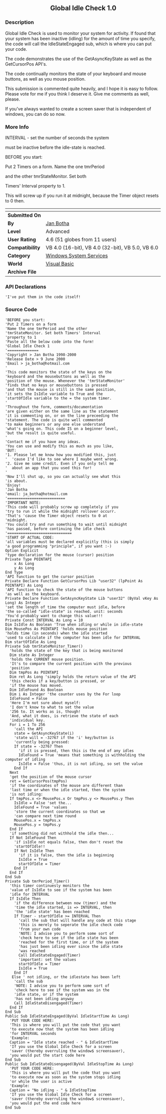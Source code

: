 ﻿<div align="center">

## Global Idle Check 1\.0


</div>

### Description

Global Idle Check is used to monitor your system for activity. If found that your system has been inactive (idling) for the amount of time you specify, the code will call the IdleStateEngaged sub, which is where you can put your code.

The code demonstrates the use of the GetAsyncKeyState as well as the GetCursorPos API's.

The code continually monitors the state of your keyboard and mouse buttons, as well as you mouse position.

This submission is commented quite heavily, and I hope it is easy to follow. Please vote for me if you think I deserve it. Give me comments as well, please.

If you've always wanted to create a screen saver that is independent of windows, you can do so now.
 
### More Info
 
INTERVAL - set the number of seconds the system

must be inactive before the idle-state is reached.

BEFORE you start:

Put 2 Timers on a form. Name the one tmrPeriod

and the other tmrStateMonitor. Set both

Timers' Interval property to 1.

This will screw up if you run it at midnight, because the Timer object resets to 0 then.


<span>             |<span>
---                |---
**Submitted On**   |
**By**             |[Jan Botha](https://github.com/Planet-Source-Code/PSCIndex/blob/master/ByAuthor/jan-botha.md)
**Level**          |Advanced
**User Rating**    |4.6 (51 globes from 11 users)
**Compatibility**  |VB 4\.0 \(16\-bit\), VB 4\.0 \(32\-bit\), VB 5\.0, VB 6\.0
**Category**       |[Windows System Services](https://github.com/Planet-Source-Code/PSCIndex/blob/master/ByCategory/windows-system-services__1-35.md)
**World**          |[Visual Basic](https://github.com/Planet-Source-Code/PSCIndex/blob/master/ByWorld/visual-basic.md)
**Archive File**   |[](https://github.com/Planet-Source-Code/jan-botha-global-idle-check-1-0__1-8776/archive/master.zip)

### API Declarations

```
'I've put them in the code itself!
```


### Source Code

```
'BEFORE you start:
'Put 2 Timers on a form
'Name the one tmrPeriod and the other
'tmrStateMonitor. Set both Timers' Interval
'property to 1
'Paste all the below code into the form!
'Global Idle Check 1
'==============
'Copyright > Jan Botha 1998-2000
'Release Date > 9 June 2000
'Email > ja_botha@hotmail.com
'
'This code monitors the state of the keys on the
'keyboard and the mousebuttons as well as the
'position of the mouse. Whenever the 'tmrStateMonitor'
'finds that no keys or mousebuttons is pressed
'and that the mouse is still in the same position,
'it sets the IsIdle variable to True and the
'startOfIdle variable to the = the system timer.
'
'Throughout the form, comments/documentation
'are given either on the same line as the statement
'it is commenting on, or on the line preceeding the
'statement. The code is quite well commented
'to make beginners or any one else understand
'what's going on. This code IS on a beginner level,
'but the result is quite useful.
'
'Contact me if you have any ideas.
'You can use and modify this as much as you like,
'BUT:
'1. Please let me know how you modified this, just
'  'cause I'd like to see where I maybe went wrong.
'2. Give me some credit. Even if you only tell me
'  about an app that you used this for!
'
'Now I'll shut up, so you can actually see what this
'is about.
'Enjoy!
'Jan Botha
'email: ja_botha@hotmail.com
'==========================
'IMPORTANT NOTE:
'This code will probably screw up completely if you
'try to run it while the midnight rollover occurr.
'That's 'cause the Timer object resets to 0 at
'midnight.
'You could try and run something to wait until midnight
'has passed, before continuing the idle check
'=============================
'START OF ACTUAL CODE:
'all variables must be declared explicitly (this is simply
'a good programming "principle", if you want :-)
Option Explicit
'type declaration for the mouse (cursor) position
Private Type POINTAPI
    x As Long
    y As Long
End Type
'API function to get the cursor position
Private Declare Function GetCursorPos Lib "user32" (lpPoint As POINTAPI) As Long
'API function to check the state of the mouse buttons
'as well as the keyboard.
Private Declare Function GetAsyncKeyState Lib "user32" (ByVal vKey As Long) As Integer
'set the length of time the computer must idle, before
'the so-called "idle-state" is reached. unit: seconds
'You'd probably want to change this value!!!
Private Const INTERVAL As Long = 10
Dim IsIdle As Boolean 'True when idling or while in idle-state
Dim MousePos As POINTAPI 'holds mouse position
'holds time (in seconds) when the idle started
'used to calculate if the computer has been idle for INTERVAL
Dim startOfIdle As Long
Private Sub tmrStateMonitor_Timer()
  'holds the state of the key that is being monitored
  Dim state As Integer
  'holds the CURRENT mouse position.
  'It's to compare the current position with the previous
  'position
  Dim tmpPos As POINTAPI
  Dim ret As Long 'simply holds the return value of the API
  'this checks if a key/button is pressed, or
  'if the mouse has moved.
  Dim IdleFound As Boolean
  Dim i As Integer 'the counter uses by the For loop
  IdleFound = False
  'Here I'm not sure about myself:
  'I don't know to what to set the value
  '256 to. It works as is, though!
  'And, what it does, is retrieve the state of each
  'individual key.
  For i = 1 To 256
    'call the API
    state = GetAsyncKeyState(i)
    'state will = -32767 if the 'i' key/button is
    'currently being pressed:
    If state = -32767 Then
      'if it is pressed, then this is the end of any idles
      IdleFound = True 'means that something is withholding the computer of idling
      IsIdle = False 'thus, it is not idling, so set the value
    End If
  Next
  'get the position of the mouse cursor
  ret = GetCursorPos(tmpPos)
  'if the coordinates of the mouse are different than
  'last time or when the idle started, then the system
  'is not idling:
  If tmpPos.x <> MousePos.x Or tmpPos.y <> MousePos.y Then
    IsIdle = False 'set the...
    IdleFound = True 'values
    'store the current coordinates so that we
    'can compare next time round
    MousePos.x = tmpPos.x
    MousePos.y = tmpPos.y
  End If
  'if something did not withhold the idle then...
  If Not IdleFound Then
    'if isIdle not equals false, then don't reset the
    'startOfIdle!!
    If Not IsIdle Then
      'if it is false, then the idle is beginning
      IsIdle = True
      startOfIdle = Timer
    End If
  End If
End Sub
Private Sub tmrPeriod_Timer()
  'this timer continuesly monitors the
  'value of IsIdle to see if the system has been
  'idle for INTERVAL
  If IsIdle Then
    'if the difference between now (timer) and the
    'time the idle started, is => INTERVAL, then
    'the 'idle state' has been reached
    If Timer - startOfIdle >= INTERVAL Then
      'call the sub that will handle any code at this stage
      'this is merely to seperate the idle check code
      'from your own code
      'NOTE: I advise you to perform some sort of
      'check here to see if the idle state has been
      'reached for the first time, or if the system
      'has just been idling ever since the idle state
      'was reached
      Call IdleStateEngaged(Timer)
      'important: set the values
      startOfIdle = Timer
      IsIdle = True
    End If
   Else ' not idling, or the idlestate has been left
    'call the sub
    'NOTE: I advise you to perform some sort of
    'check here to see if the system was in the
    'idle state, or if the system
    'has not been idling anyway
    Call IdleStateDisengaged(Timer)
  End If
End Sub
Public Sub IdleStateEngaged(ByVal IdleStartTime As Long)
  'PUT YOUR CODE HERE:
  'This is where you will put the code that you want
  'to execute now that the system has been idling
  'for INTERVAL seconds
  'Example:
  Caption = "Idle state reached - " & IdleStartTime
  'If you use the Global Idle Check for a screen
  'saver (thereby overruling the window$ screensaver),
  'you would put the start code here
End Sub
Public Sub IdleStateDisengaged(ByVal IdleStopTime As Long)
  'PUT YOUR CODE HERE:
  'This is where you will put the code that you want
  'to execute now as soon as the system stops idling
  'or while the user is active
  'Example:
  Caption = "No idling - " & IdleStopTime
  'If you use the Global Idle Check for a screen
  'saver (thereby overruling the window$ screensaver),
  'you would put the end code here
End Sub
```

